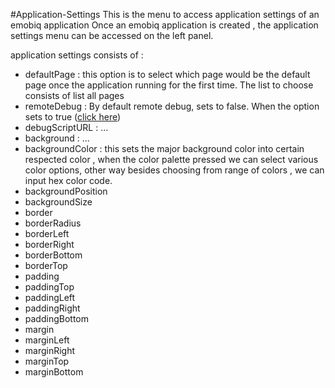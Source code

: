 #Application-Settings
This is the menu to access application settings of an emobiq application
Once an emobiq application is created , the application settings menu can be accessed on the left panel.

application settings consists of :

* defaultPage : this option is to select which page would be the default page once the application running for the first time. The list to choose consists of list all pages
* remoteDebug : By default remote debug, sets to false. When the option sets to true ([click here](https://github.com/arthaprihardana/emobiq/blob/master/Doc-Markdown/emobiq-doc/editor/Application-Settings/Remote-Debuging/index.md))
* debugScriptURL : ...
* background : ...
* backgroundColor : this sets the major background color into certain respected color , when the color palette pressed we can select various color options, other way besides choosing from range of colors , we can input hex color code.
* backgroundPosition
* backgroundSize
* border
* borderRadius
* borderLeft
* borderRight
* borderBottom
* borderTop
* padding
* paddingTop
* paddingLeft
* paddingRight
* paddingBottom
* margin
* marginLeft
* marginRight
* marginTop
* marginBottom

